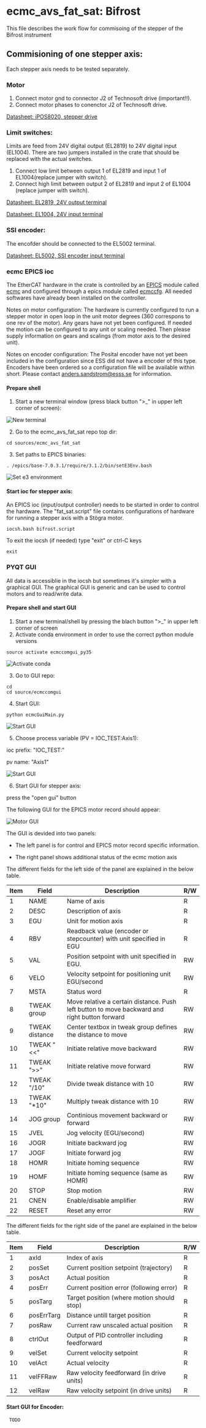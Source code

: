 # ecmc_avs_fat_sat: Bifrost
This file describes the work flow for commisoing of the stepper of the Bifrost instrument

## Commisioning of one stepper axis:
Each stepper axis needs to be tested separately.

### Motor
1. Connect motor gnd to connector J2 of Technosoft drive (important!!).
2. Connect motor phases to conenctor J2 of Technosoft drive.

[Datasheet: iPOS8020, stepper drive](doc/crate/datasheets/iPOS8020_P029.026.E221.DSH_.10G.pdf)

### Limit switches:
Limits are feed from 24V digital output (EL2819) to 24V digital input (EL1004). There are two jumpers installed in the crate that should be replaced with the actual switches.
1. Connect low limit between output 1 of EL2819 and input 1 of EL1004(replace jumper with switch).
2. Connect high limit between output 2 of EL2819 and input 2 of EL1004 (replace jumper with switch).

[Datasheet: EL2819, 24V output terminal](doc/crate/datasheets/EL2819.pdf)

[Datasheet: EL1004, 24V input terminal](doc/crate/datasheets/EL1004.pdf)


### SSI encoder:
The encofder should be connected to the EL5002 terminal.

[Datasheet: EL5002, SSI encoder input terminal](doc/crate/datasheets/EL5002.pdf)


### ecmc EPICS ioc
The EtherCAT hardware in the crate is controlled by an [EPICS](https://epics.anl.gov) module called [ecmc](https://github.com/epics-modules/ecmc) and configured through a epics module called [ecmccfg](https://github.com/paulscherrerinstitute/ecmccfg). All needed softwares have already been installed on the controller. 

Notes on motor configuration:
The hardware is currently configured to run a stepper motor in open loop in the unit motor degrees (360 correspons to one rev of the motor). Any gears have not yet been configured. If needed the motion can be configured to any unit or scaling needed. Then please supply information on gears and scalings (from motor axis to the desired unit).

Notes on encoder configuration:
The Posital encoder have not yet been included in the configuration since ESS did not have a encoder of this type. Encoders have been ordered so a configuration file will be available within short. Please contact anders.sandstrom@esss.se for information.

#### Prepare shell
1. Start a new terminal window (press black button ">_" in upper left corner of screen):

![New terminal](doc/gui/newterminal_small.png)

2. Go to the ecmc_avs_fat_sat repo top dir:
```
cd sources/ecmc_avs_fat_sat
```
3. Set paths to EPICS binaries:
```
. /epics/base-7.0.3.1/require/3.1.2/bin/setE3Env.bash

```

![Set e3 environment](doc/gui/e3env_small.png)

#### Start ioc for stepper axis:
An EPICS ioc (input/output controller) needs to be started in order to control the hardware. The "fat_sat.script" file contains configurations of hardware for running a stepper axis with a Stögra motor.
```
iocsh.bash bifrost.script
```

To exit the iocsh (if needed) type "exit" or ctrl-C keys 
```
exit
```

### PYQT GUI
All data is accessiblie in the iocsh but sometimes it's simpler with a graphical GUI. The graphical GUI is generic and can be used to control motors and to read/write data. 

#### Prepare shell and start GUI
1. Start a new terminal/shell by pressing the blach button ">_" in upper left corner of screen 
2. Activate conda environment in order to use the correct python module versions

```
source activate ecmccomgui_py35
```
![Activate conda](doc/gui/condaenv_small.png)

3. Go to GUI repo:
```
cd
cd source/ecmccomgui
```

4. Start GUI:

```
python ecmcGuiMain.py
```
![Start GUI](doc/gui/startGUI_small.png)

5. Choose process variable (PV = IOC_TEST:Axis1):

ioc prefix: "IOC_TEST:"

pv name: "Axis1"

![Start GUI](doc/gui/mainGUI_small.png)

6. Start GUI for stepper axis:

press the "open gui" button

The following GUI for the EPICS motor record should appear:

![Motor GUI](doc/gui/motorGUI_small.png)

The GUI is devided into two panels:

* The left panel is for control and EPICS motor record specific information.

* The right panel shows additional status of the ecmc motion axis

The different fields for the left side of the panel are explained in the below table.

Item | Field | Description | R/W
--- | --- | --- | ---|
1 | NAME | Name of axis | R
2 | DESC | Description of axis | R
3 | EGU | Unit for motion axis | R
4 | RBV | Readback value (encoder or stepcounter) with unit specified in EGU | R
5 | VAL | Position setpoint with unit specified in EGU.  | RW
6 | VELO | Velocity setpoint for positioning unit EGU/second | RW
7 | MSTA | Status word | R
8 | TWEAK group | Move relative a certain distance. Push left button to move backward and right button forward | RW
9 | TWEAK distance| Center textbox in tweak group defines the distance to move | RW
10 | TWEAK "<<" | Initiate relative move backward | RW
11 | TWEAK ">>" | Initiate relative move forward | RW
12 | TWEAK "/10" | Divide tweak distance with 10 | RW
13 | TWEAK "*10" | Multiply tweak distance with 10 | RW
14 | JOG group | Continious movement backward or forward | RW
15 | JVEL | Jog velocity (EGU/second) | RW
16 | JOGR | Initiate backward jog | RW
17 | JOGF | Initiate forward jog | RW
18 | HOMR | Initiate homing sequence | RW
19 | HOMF | Initiate homing sequence (same as HOMR) | RW
20 | STOP | Stop motion | RW
21 | CNEN | Enable/disable amplifier | RW
22 | RESET | Reset any error | RW

The different fields for the right side of the panel are explained in the below table.

Item | Field | Description | R/W
--- | --- | --- | ---|
1 | axId | Index of axis | R
2 | posSet | Current position setpoint (trajectory) | R
3 | posAct | Actual position | R
4 | posErr | Current position error (following error) | R
5 | posTarg | Target position (where motion should stop) | R
6 | posErrTarg | Distance untill target position | R
7 | posRaw | Current raw unscaled actual position | R
8 | ctrlOut | Output of PID controller including feedforward | R
9 | velSet | Current velocity setpoint| R
10 | velAct | Actual velocity | R
11 | velFFRaw | Raw velocity feedforward (in drive units)| R
12 | velRaw | Raw velocity setpoint (in drive units) | R



#### Start GUI for Encoder:

```
 TODO
```

